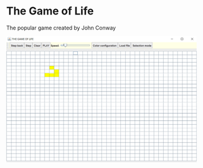 # The Game of Life
 The popular game created by John Conway
 
<kbd> ![Imagen de ejemplo](/resources/example.jpg) </kbd>
